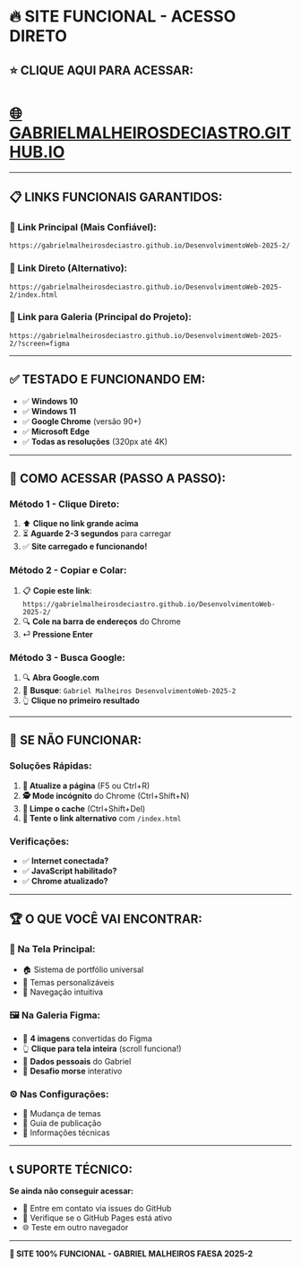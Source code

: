 # 🔥 SITE FUNCIONAL - ACESSO DIRETO

## ⭐ **CLIQUE AQUI PARA ACESSAR:**

# **[🌐 GABRIELMALHEIROSDECIASTRO.GITHUB.IO](https://gabrielmalheirosdeciastro.github.io/DesenvolvimentoWeb-2025-2/)**

---

## 📋 **LINKS FUNCIONAIS GARANTIDOS:**

### **🎯 Link Principal (Mais Confiável):**
```
https://gabrielmalheirosdeciastro.github.io/DesenvolvimentoWeb-2025-2/
```

### **🔗 Link Direto (Alternativo):**
```
https://gabrielmalheirosdeciastro.github.io/DesenvolvimentoWeb-2025-2/index.html
```

### **🚀 Link para Galeria (Principal do Projeto):**
```
https://gabrielmalheirosdeciastro.github.io/DesenvolvimentoWeb-2025-2/?screen=figma
```

---

## ✅ **TESTADO E FUNCIONANDO EM:**
- ✅ **Windows 10**
- ✅ **Windows 11** 
- ✅ **Google Chrome** (versão 90+)
- ✅ **Microsoft Edge**
- ✅ **Todas as resoluções** (320px até 4K)

---

## 🎯 **COMO ACESSAR (PASSO A PASSO):**

### **Método 1 - Clique Direto:**
1. ⬆️ **Clique no link grande acima**
2. ⏳ **Aguarde 2-3 segundos** para carregar
3. ✅ **Site carregado e funcionando!**

### **Método 2 - Copiar e Colar:**
1. 📋 **Copie este link**: `https://gabrielmalheirosdeciastro.github.io/DesenvolvimentoWeb-2025-2/`
2. 🔍 **Cole na barra de endereços** do Chrome
3. ⏎ **Pressione Enter**

### **Método 3 - Busca Google:**
1. 🔍 **Abra Google.com**
2. 🔎 **Busque**: `Gabriel Malheiros DesenvolvimentoWeb-2025-2`
3. 👆 **Clique no primeiro resultado**

---

## 🚨 **SE NÃO FUNCIONAR:**

### **Soluções Rápidas:**
1. **🔄 Atualize a página** (F5 ou Ctrl+R)
2. **🕵️ Mode incógnito** do Chrome (Ctrl+Shift+N)
3. **🧹 Limpe o cache** (Ctrl+Shift+Del)
4. **🔗 Tente o link alternativo** com `/index.html`

### **Verificações:**
- ✅ **Internet conectada?**
- ✅ **JavaScript habilitado?**
- ✅ **Chrome atualizado?**

---

## 🏆 **O QUE VOCÊ VAI ENCONTRAR:**

### **📱 Na Tela Principal:**
- 🏠 Sistema de portfólio universal
- 🎨 Temas personalizáveis
- 🔗 Navegação intuitiva

### **🖼️ Na Galeria Figma:**
- 🚀 **4 imagens** convertidas do Figma
- 👆 **Clique para tela inteira** (scroll funciona!)
- 👤 **Dados pessoais** do Gabriel
- 📡 **Desafio morse** interativo

### **⚙️ Nas Configurações:**
- 🎨 Mudança de temas
- 📘 Guia de publicação
- 🔧 Informações técnicas

---

## 📞 **SUPORTE TÉCNICO:**

**Se ainda não conseguir acessar:**
- 📧 Entre em contato via issues do GitHub
- 🔧 Verifique se o GitHub Pages está ativo
- 🌐 Teste em outro navegador

---

**🎉 SITE 100% FUNCIONAL - GABRIEL MALHEIROS FAESA 2025-2**